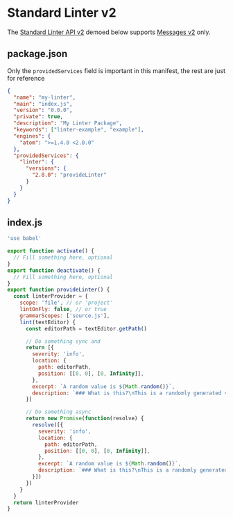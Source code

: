 # Standard Linter v2

The [Standard Linter API v2](../types/standard-linter-v2.md) demoed below supports [Messages v2](../types/linter-message-v2.md) only.

## package.json

Only the `providedServices` field is important in this manifest, the rest are just for reference

```json
{
  "name": "my-linter",
  "main": "index.js",
  "version": "0.0.0",
  "private": true,
  "description": "My Linter Package",
  "keywords": ["linter-example", "example"],
  "engines": {
    "atom": ">=1.4.0 <2.0.0"
  },
  "providedServices": {
    "linter": {
      "versions": {
        "2.0.0": "provideLinter"
      }
    }
  }
}
```

## index.js

```js
'use babel'

export function activate() {
  // Fill something here, optional
}
export function deactivate() {
  // Fill something here, optional
}
export function provideLinter() {
  const linterProvider = {
    scope: 'file', // or 'project'
    lintOnFly: false, // or true
    grammarScopes: ['source.js'],
    lint(textEditor) {
      const editorPath = textEditor.getPath()

      // Do something sync and
      return [{
        severity: 'info',
        location: {
          path: editorPath,
          position: [[0, 0], [0, Infinity]],
        },
        excerpt: `A random value is ${Math.random()}`,
        description: `### What is this?\nThis is a randomly generated value`
      }]

      // Do something async
      return new Promise(function(resolve) {
        resolve([{
          severity: 'info',
          location: {
            path: editorPath,
            position: [[0, 0], [0, Infinity]],
          },
          excerpt: `A random value is ${Math.random()}`,
          description: `### What is this?\nThis is a randomly generated value`
        }])
      })
    }
  }
  return linterProvider
}
```

